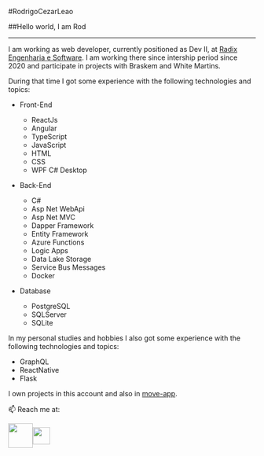 #RodrigoCezarLeao

##Hello world, I am Rod

<hr/>

I am working as web developer, currently positioned as Dev II, at [Radix Engenharia e Software](https://www.radixeng.com.br/). I am working there since intership period since 2020 and participate in projects with Braskem and White Martins.

During that time I got some experience with the following technologies and topics:

- Front-End
    - ReactJs
    - Angular
    - TypeScript
    - JavaScript
    - HTML
    - CSS
    - WPF C# Desktop    

- Back-End
    - C#
    - Asp Net WebApi
    - Asp Net MVC
    - Dapper Framework
    - Entity Framework
    - Azure Functions
    - Logic Apps
    - Data Lake Storage
    - Service Bus Messages
    - Docker

- Database
    - PostgreSQL
    - SQLServer
    - SQLite

In my personal studies and hobbies I also got some experience with the following technologies and topics:
- GraphQL
- ReactNative
- Flask


I own projects in this account and also in [move-app](https://github.com/move-app).

📫 Reach me at:
<div style="display: flex; align-items: center">
<a href="https://www.linkedin.com/in/rodrigocezarleao/"><img src="https://img.freepik.com/vetores-premium/icone-do-instagram-de-logotipo-de-distintivo-moderno_578229-124.jpg" style="width:50px; height: 50px" /></a>
<a href="https://www.linkedin.com/in/rodrigocezarleao/"><img src="https://cdn-icons-png.flaticon.com/512/174/174857.png" style="width:35px; height: 35px" /></a>
</div>



